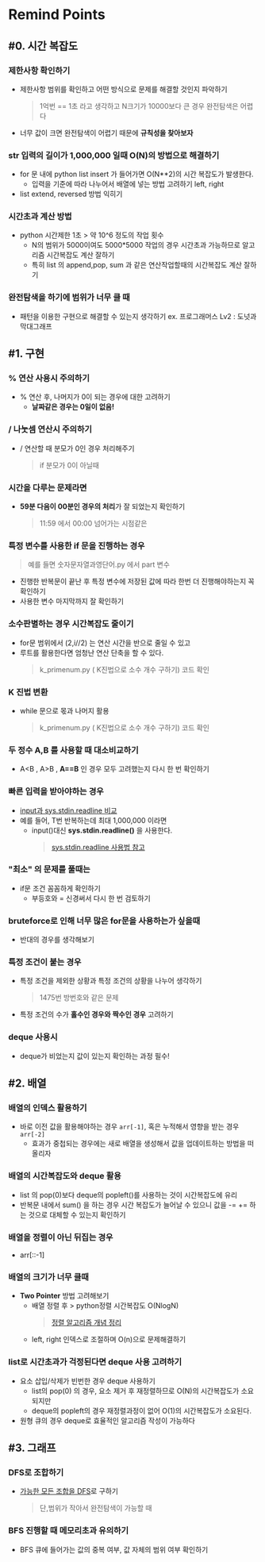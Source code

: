 # Remind Points
## #0. 시간 복잡도 
### 제한사항 확인하기 
+ 제한사항 범위를 확인하고 어떤 방식으로 문제를 해결할 것인지 파악하기
  > 1억번 == 1초 라고 생각하고 N크기가 10000보다 큰 경우 완전탐색은 어렵다
+ 너무 값이 크면 완전탐색이 어렵기 때문에 **규칙성을 찾아보자**

### str 입력의 길이가 1,000,000 일때 O(N)의 방법으로 해결하기 
+ for 문 내에 python list insert 가 들어가면 O(N**2)의 시간 복잡도가 발생한다.
  + 입력을 기준에 따라 나누어서 배열에 넣는 방법 고려하기 left, right 
+ list extend, reversed 방법 익히기

### 시간초과 계산 방법 
+ python 시간제한 1초 > 약 10^6 정도의 작업 횟수
  + N의 범위가 5000이여도 5000*5000 작업의 경우 시간초과 가능하므로 알고리즘 시간복잡도 계산 잘하기
  + 특히 list 의 append,pop, sum 과 같은 연산작업할때의 시간복잡도 계산 잘하기 

### 완전탐색을 하기에 범위가 너무 클 때 
+ 패턴을 이용한 구현으로 해결할 수 있는지 생각하기
  ex. 프로그래머스 Lv2 : 도넛과 막대그래프
  
## #1. 구현  
### % 연산 사용시 주의하기 
+ % 연산 후, 나머지가 0이 되는 경우에 대한 고려하기
   +  **날짜같은 경우는 0일이 없음!**
### / 나눗셈 연산시 주의하기 
+ / 연산할 때 분모가 0인 경우 처리해주기
  > if 분모가 0이 아닐때 
### 시간을 다루는 문제라면
+ **59분 다음이 00분인 경우의 처리**가 잘 되었는지 확인하기
  > 11:59 에서 00:00 넘어가는 시점같은

### 특정 변수를 사용한 if 문을 진행하는 경우 
> 예를 들면 숫자문자열과영단어.py 에서 part 변수 
+ 진행한 반복문이 끝난 후 특정 변수에 저장된 값에 따라 한번 더 진행해야하는지 꼭 확인하기
+ 사용한 변수 마지막까지 잘 확인하기

### 소수판별하는 경우 시간복잡도 줄이기 
+ for문 범위에서 (2,i//2) 는 연산 시간을 반으로 줄일 수 있고
+ 루트를 활용한다면 엄청난 연산 단축을 할 수 있다.
  > k_primenum.py ( K진법으로 소수 개수 구하기) 코드 확인

### K 진법 변환 
+ while 문으로 몫과 나머지 활용
  > k_primenum.py ( K진법으로 소수 개수 구하기) 코드 확인

### 두 정수 A,B 를 사용할 때 대소비교하기 
+ A<B , A>B , **A==B** 인 경우 모두 고려했는지 다시 한 번 확인하기

### 빠른 입력을 받아야하는 경우
+ [ input과 sys.stdin.readline 비교 ](https://github.com/su3inni/algorithm/issues/5)
+ 예를 들어, T번 반복하는데 최대 1,000,000 이라면
  + input()대신 **sys.stdin.readline()** 을 사용한다. 
    > [sys.stdin.readline 사용법 참고](https://velog.io/@yeseolee/Python-파이썬-입력-정리sys.stdin.readline)

### "최소" 의 문제를 풀때는 
+ if문 조건 꼼꼼하게 확인하기
  + 부등호와 = 신경써서 다시 한 번 검토하기


### bruteforce로 인해 너무 많은 for문을 사용하는가 싶을때 
+ 반대의 경우를 생각해보기 

### 특정 조건이 붙는 경우 
+ 특정 조건을 제외한 상황과 특정 조건의 상황을 나누어 생각하기
  > 1475번 방번호와 같은 문제
+ 특정 조건의 수가 **홀수인 경우와 짝수인 경우** 고려하기

### deque 사용시 
+ deque가 비었는지 값이 있는지 확인하는 과정 필수!



## #2. 배열 
### 배열의 인덱스 활용하기 
+ 바로 이전 값을 활용해야하는 경우 `arr[-1]`, 혹은 누적해서 영향을 받는 경우 `arr[-2]`
  + 효과가 중첩되는 경우에는 새로 배열을 생성해서 값을 업데이트하는 방법을 떠올리자
 
### 배열의 시간복잡도와 deque 활용
+ list 의 pop(0)보다 deque의 popleft()를 사용하는 것이 시간복잡도에 유리
+ 반복문 내에서 sum() 을 하는 경우 시간 복잡도가 늘어날 수 있으니 값을 -= += 하는 것으로 대체할 수 있는지 확인하기

### 배열을 정렬이 아닌 뒤집는 경우 
+ arr[::-1] 

### 배열의 크기가 너무 클때 
+ **Two Pointer** 방법 고려해보기
  + 배열 정렬 후 > python정렬 시간복잡도 O(NlogN)
    > [정렬 알고리즘 개념 정리](https://github.com/su3inni/algorithm/issues/3#issuecomment-1753235209)
  + left, right 인덱스로 조절하며 O(n)으로 문제해결하기

### list로 시간초과가 걱정된다면 deque 사용 고려하기 
+ 요소 삽입/삭제가 빈번한 경우 deque 사용하기
  + list의 pop(0) 의 경우, 요소 제거 후 재정렬하므로 O(N)의 시간복잡도가 소요되지만
  + deque의 popleft의 경우 재정렬과정이 없어 O(1)의 시간복잡도가 소요된다.
+ 원형 큐의 경우 deque로 효율적인 알고리즘 작성이 가능하다


## #3. 그래프 
### DFS로 조합하기 
+ [가능한 모든 조합을 DFS](https://github.com/su3inni/algorithm/blob/main/kakao/Level2/이모티콘할인행사.py)로 구하기
  > 단,범위가 작아서 완전탐색이 가능할 때

###  BFS 진행할 때 메모리초과 유의하기 
+ BFS 큐에 들어가는 값의 중복 여부, 값 자체의 범위 여부 확인하기

